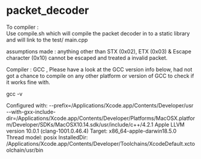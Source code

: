 # packet_decoder

To compiler :  
              Use compile.sh which will compile the packet decoder in to a static library and will link to the test/ main.cpp

assumptions made : 
              anything other than STX (0x02), ETX (0x03) & Escape character (0x10) cannot be escaped and treated a invalid packet.

Compiler : GCC , Please have a look at the GCC version info below, 
           had not got a chance to compile on any other platform or version of GCC to check if it works fine with.

gcc -v

Configured with: --prefix=/Applications/Xcode.app/Contents/Developer/usr --with-gxx-include-dir=/Applications/Xcode.app/Contents/Developer/Platforms/MacOSX.platform/Developer/SDKs/MacOSX10.14.sdk/usr/include/c++/4.2.1
Apple LLVM version 10.0.1 (clang-1001.0.46.4)
Target: x86_64-apple-darwin18.5.0
Thread model: posix
InstalledDir: /Applications/Xcode.app/Contents/Developer/Toolchains/XcodeDefault.xctoolchain/usr/bin
